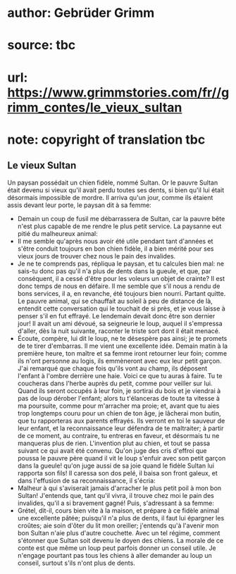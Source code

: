 # author: Gebrüder Grimm
# source: tbc
# url: https://www.grimmstories.com/fr//grimm_contes/le_vieux_sultan
# note: copyright of translation tbc

## Le vieux Sultan 

Un paysan possédait un chien fidèle, nommé Sultan. Or le pauvre Sultan
était devenu si vieux qu'il avait perdu toutes ses dents, si bien
qu'il lui était désormais impossible de mordre. Il arriva qu'un jour,
comme ils étaient assis devant leur porte, le paysan dit à sa femme:
- Demain un coup de fusil me débarrassera de Sultan, car la pauvre bête
n'est plus capable de me rendre le plus petit service.
La paysanne eut pitié du malheureux animal:
- Il me semble qu'après nous avoir été utile pendant tant d'années et
s'être conduit toujours en bon chien fidèle, il a bien mérité pour ses
vieux jours de trouver chez nous le pain des invalides.
- Je ne te comprends pas, répliqua le paysan, et tu calcules bien mal:
ne sais-tu donc pas qu'il n'a plus de dents dans la gueule, et que,
par conséquent, il a cessé d'être pour les voleurs un objet de crainte?
Il est donc temps de nous en défaire. Il me semble que s'il nous a
rendu de bons services, il a, en revanche, été toujours bien nourri.
Partant quitte.
Le pauvre animal, qui se chauffait au soleil à peu de distance de là,
entendit cette conversation qui le touchait de si près, et je vous
laisse à penser s'il en fut effrayé. Le lendemain devait donc être son
dernier jour! Il avait un ami dévoué, sa seigneurie le loup, auquel il
s'empressa d'aller, dès la nuit suivante, raconter le triste sort dont
il était menacé.
- Écoute, compère, lui dit le loup, ne te désespère pas ainsi; je te
promets de te tirer d'embarras. Il me vient une excellente idée. Demain
matin à la première heure, ton maître et sa femme iront retourner leur
foin; comme ils n'ont personne au logis, ils emmèneront avec eux leur
petit garçon. J'ai remarqué que chaque fois qu'ils vont au champ, ils
déposent l'enfant à l'ombre derrière une haie. Voici ce que tu auras à
faire. Tu te coucheras dans l'herbe auprès du petit, comme pour veiller
sur lui. Quand ils seront occupés à leur foin, je sortirai du bois et je
viendrai à pas de loup dérober l'enfant; alors tu t'élanceras de toute
ta vitesse à ma poursuite, comme pour m'arracher ma proie; et, avant
que tu aies trop longtemps couru pour un chien de ton âge, je lâcherai
mon butin, que tu rapporteras aux parents effrayés. Ils verront en toi
le sauveur de leur enfant, et la reconnaissance leur défendra de te
maltraiter; à partir de ce moment, au contraire, tu entreras en faveur,
et désormais tu ne manqueras plus de rien.
L'invention plut au chien, et tout se passa suivant ce qui avait été
convenu. Qu'on juge des cris d'effroi que poussa le pauvre père quand
il vit le loup s'enfuir avec son petit garçon dans la gueule! qu'on
juge aussi de sa joie quand le fidèle Sultan lui rapporta son fils!
Il caressa son dos pelé, il baisa son front galeux, et dans l'effusion
de sa reconnaissance, il s'écria:
- Malheur à qui s'aviserait jamais d'arracher le plus petit poil à mon
bon Sultan! J'entends que, tant qu'il vivra, il trouve chez moi le
pain des invalides, qu'il a si bravement gagné! Puis, s'adressant à sa
femme:
- Grétel, dit-il, cours bien vite à la maison, et prépare à ce fidèle
animal une excellente pâtée; puisqu'il n'a plus de dents, il faut lui
épargner les croûtes; aie soin d'ôter du lit mon oreiller; j'entends
qu'à l'avenir mon bon Sultan n'aie plus d'autre couchette.
Avec un tel régime, comment s'étonner que Sultan soit devenu le doyen
des chiens.
La morale de ce conte est que même un loup peut parfois donner un
conseil utile. Je n'engage pourtant pas tous les chiens à aller
demander au loup un conseil, surtout s'ils n'ont plus de dents.
